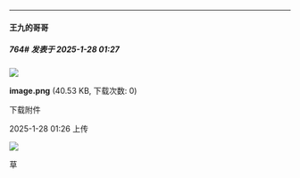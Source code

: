 ﻿
*****

####  王九的哥哥  
##### 764#       发表于 2025-1-28 01:27

<img src="https://img.saraba1st.com/forum/202501/28/012602x97aj8wfw7vyyrb9.png" referrerpolicy="no-referrer">

<strong>image.png</strong> (40.53 KB, 下载次数: 0)

下载附件

2025-1-28 01:26 上传

<img src="https://usakoat.com/wp-content/uploads/2025/01/Clipboard_01-22-2025_01.jpg" referrerpolicy="no-referrer">

草

